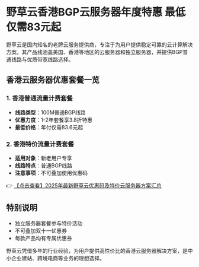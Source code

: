 # 野草云香港BGP云服务器年度特惠 最低仅需83元起

野草云是国内知名的老牌云服务提供商，专注于为用户提供稳定可靠的云计算解决方案。其产品线涵盖美国、香港等地区的云服务器和独立服务器，并提供BGP普通线路与优质带宽线路选择。

## 香港云服务器优惠套餐一览

### 1. 香港普通流量计费套餐
- **线路类型**：100M普通BGP线路
- **优惠力度**：1-2年套餐享3.8折特惠
- **最低价格**：年付仅需83.6元起

### 2. 香港特价流量计费套餐
- **适用对象**：新老用户专享
- **线路特点**：普通BGP线路
- **注意事项**：不可叠加使用优惠码

👉 [【点击查看】2025年最新野草云优惠码及特价云服务器方案汇总](https://bit.ly/yecaoyun)

## 特别说明
- 独立服务器套餐参与特价活动
- 不可叠加双十一优惠券
- 每款产品均有专属优惠券

野草云凭借多年的行业经验，为用户提供高性价比的香港云服务器解决方案，是中小企业建站、跨境电商等业务的理想选择。